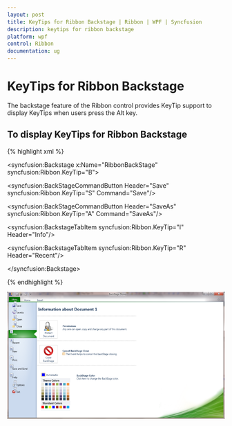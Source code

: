 ```yaml
---
layout: post
title: KeyTips for Ribbon Backstage | Ribbon | WPF | Syncfusion
description: keytips for ribbon backstage
platform: wpf
control: Ribbon
documentation: ug
---
```


# KeyTips for Ribbon Backstage

The backstage feature of the Ribbon control provides KeyTip support to display KeyTips when users press the Alt key.

## To display KeyTips for Ribbon Backstage

{% highlight xml %}

   

<syncfusion:Backstage x:Name="RibbonBackStage" syncfusion:Ribbon.KeyTip="B">



 <syncfusion:BackStageCommandButton Header="Save" syncfusion:Ribbon.KeyTip="S"   Command="Save"/>

 <syncfusion:BackStageCommandButton Header="SaveAs" syncfusion:Ribbon.KeyTip="A" Command="SaveAs"/> 



 <syncfusion:BackstageTabItem syncfusion:Ribbon.KeyTip="I" Header="Info"/>                      

 <syncfusion:BackstageTabItem syncfusion:Ribbon.KeyTip="R" Header="Recent"/>



</syncfusion:Backstage>

 {% endhighlight %}







![](KeyTips-for-Ribbon-Backstage_images/KeyTips-for-Ribbon-Backstage_img1.png)


